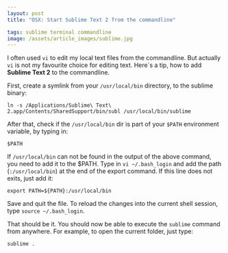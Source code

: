 ```yaml
---
layout: post
title: "OSX: Start Sublime Text 2 from the commandline"

tags: sublime terminal commandline
image: /assets/article_images/sublime.jpg
---
```


I often used `vi` to edit my local text files from the commandline. But actually `vi` is not my favourite choice for editing text. 
Here´s a tip, how to add **Sublime Text 2** to the commandline.

<!--more-->

First, create a symlink from your `/usr/local/bin` directory, to the sublime binary:

    ln -s /Applications/Sublime\ Text\ 2.app/Contents/SharedSupport/bin/subl /usr/local/bin/sublime

After that, check if the `/usr/local/bin` dir is part of your `$PATH` environment variable, by typing in:

    $PATH

If `/usr/local/bin` can not be found in the output of the above command, you need to add it to the $PATH. Type in `vi ~/.bash_login` and add the path (`:/usr/local/bin`) at the end of the export command. If this line does not exits, just add it:

    export PATH=${PATH}:/usr/local/bin

Save and quit the file. To reload the changes into the current shell session, type `source ~/.bash_login`.

That should be it. You should now be able to execute the `sublime` command from anywhere. For example, to open the current folder, just type:

    sublime .